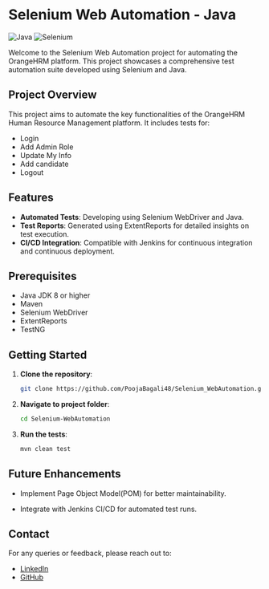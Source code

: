 
# Selenium Web Automation - Java

![Java](https://img.shields.io/badge/Java-ED8B00?style=for-the-badge&logo=java&logoColor=white)
![Selenium](https://img.shields.io/badge/Selenium-43B02A?style=for-the-badge&logo=selenium&logoColor=white)

Welcome to the Selenium Web Automation project for automating the OrangeHRM platform. This project showcases a comprehensive test automation suite developed using Selenium and Java.

## Project Overview

This project aims to automate the key functionalities of the OrangeHRM Human Resource Management platform. It includes tests for:

- Login
- Add Admin Role
- Update My Info
- Add candidate
- Logout

## Features

- **Automated Tests**: Developing using Selenium WebDriver and Java.
- **Test Reports**: Generated using ExtentReports for detailed insights on test execution.
- **CI/CD Integration**: Compatible with Jenkins for continuous integration and continuous deployment.

## Prerequisites

- Java JDK 8 or higher
- Maven
- Selenium WebDriver
- ExtentReports
- TestNG

## Getting Started

1. **Clone the repository**:
    ```sh
    git clone https://github.com/PoojaBagali48/Selenium_WebAutomation.git


2. **Navigate to project folder**:
    ```sh
    cd Selenium-WebAutomation
    ```

3. **Run the tests**:
    ```sh
    mvn clean test
    ```


## Future Enhancements

- Implement Page Object Model(POM) for better maintainability.

- Integrate with Jenkins CI/CD for automated test runs.



## Contact

For any queries or feedback, please reach out to:

- [LinkedIn](https://linkedin.com/in/pooja-bagali-5196b21b9/)
- [GitHub](https://github.com/PoojaBagali48)

